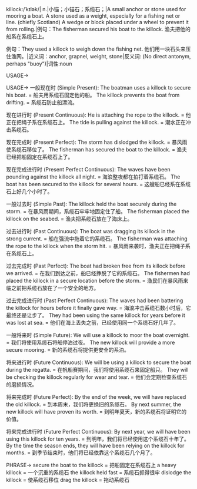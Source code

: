 killock:/ˈkɪlək/| n.|小锚；小锚石；系缆石；|A small anchor or stone used for mooring a boat.  A stone used as a weight, especially for a fishing net or line.  (chiefly Scotland) A wedge or block placed under a wheel to prevent it from rolling.|例句：The fisherman secured his boat to the killock. 渔夫把他的船系在系缆石上。

例句：They used a killock to weigh down the fishing net. 他们用一块石头来压住渔网。|近义词：anchor, grapnel, weight, stone|反义词: (No direct antonym, perhaps "buoy")|词性:noun


USAGE->

USAGE->
一般现在时 (Simple Present):
The boatman uses a killock to secure his boat. = 船夫用系缆石固定他的船。
The killock prevents the boat from drifting. = 系缆石防止船漂流。

现在进行时 (Present Continuous):
He is attaching the rope to the killock. = 他正在把绳子系在系缆石上。
The tide is pulling against the killock. = 潮水正在冲击系缆石。

现在完成时 (Present Perfect):
The storm has dislodged the killock. = 暴风雨使系缆石移位了。
The fisherman has secured the boat to the killock. = 渔夫已经把船固定在系缆石上了。


现在完成进行时 (Present Perfect Continuous):
The waves have been pounding against the killock all night. = 海浪整夜都在拍打着系缆石。
The boat has been secured to the killock for several hours. = 这艘船已经系在系缆石上好几个小时了。

一般过去时 (Simple Past):
The killock held the boat securely during the storm. = 在暴风雨期间，系缆石牢牢地固定住了船。
The fisherman placed the killock on the seabed. = 渔夫把系缆石放在了海床上。

过去进行时 (Past Continuous):
The boat was dragging its killock in the strong current. = 船在强流中拖着它的系缆石。
The fisherman was attaching the rope to the killock when the storm hit. = 暴风雨来袭时，渔夫正在把绳子系在系缆石上。


过去完成时 (Past Perfect):
The boat had broken free from its killock before we arrived. = 在我们到达之前，船已经挣脱了它的系缆石。
The fishermen had placed the killock in a secure location before the storm. = 渔民们在暴风雨来临之前把系缆石放在了一个安全的地方。


过去完成进行时 (Past Perfect Continuous):
The waves had been battering the killock for hours before it finally gave way. = 海浪冲击系缆石数小时后，它最终还是让步了。
They had been using the same killock for years before it was lost at sea. = 他们在海上丢失之前，已经使用同一个系缆石好几年了。

一般将来时 (Simple Future):
We will use a killock to moor the boat overnight. = 我们将使用系缆石将船停泊过夜。
The new killock will provide a more secure mooring. = 新的系缆石将提供更安全的系泊。


将来进行时 (Future Continuous):
We will be using a killock to secure the boat during the regatta. = 在帆船赛期间，我们将使用系缆石来固定船只。
They will be checking the killock regularly for wear and tear. = 他们会定期检查系缆石的磨损情况。

将来完成时 (Future Perfect):
By the end of the week, we will have replaced the old killock. = 到本周末，我们将更换旧的系缆石。
By next summer, the new killock will have proven its worth. = 到明年夏天，新的系缆石将证明它的价值。

将来完成进行时 (Future Perfect Continuous):
By next year, we will have been using this killock for ten years. = 到明年，我们将已经使用这个系缆石十年了。
By the time the season ends, they will have been relying on the killock for months. = 到季节结束时，他们将已经依靠这个系缆石几个月了。


PHRASE->
secure the boat to the killock = 把船固定在系缆石上
a heavy killock = 一个沉重的系缆石
the killock held fast = 系缆石抓得很牢
dislodge the killock =  使系缆石移位
drag the killock = 拖动系缆石
